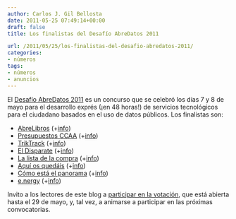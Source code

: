 ```yaml
---
author: Carlos J. Gil Bellosta
date: 2011-05-25 07:49:14+00:00
draft: false
title: Los finalistas del Desafío AbreDatos 2011

url: /2011/05/25/los-finalistas-del-desafio-abredatos-2011/
categories:
- números
tags:
- números
- anuncios
---
```


El [Desafío AbreDatos 2011](http://www.abredatos.es/) es un concurso que se celebró los días 7 y 8 de mayo para el desarrollo exprés (¡en 48 horas!) de servicios tecnológicos para el ciudadano basados en el uso de datos públicos. Los finalistas son:



* [AbreLibros](http://abrelibros.tecnilogica.com) (+[info](http://live.abredatos.es/teams/7))
* [Presupuestos CCAA](http://ccaa.heroku.com/) (+[info](http://live.abredatos.es/teams/10))
* [TrikTrack](http://triktrack.com) (+[info](http://live.abredatos.es/teams/27))
* [El Disparate](http://eldisparate.de/) (+[info](http://live.abredatos.es/teams/34))
* [La lista de la compra](http://lalistadelacompra.almeriaaumentada.es) (+[info](http://live.abredatos.es/teams/38))
* [Aquí os quedáis](http://www.aquiosquedais.com) (+[info](http://live.abredatos.es/teams/59))
* [Cómo está el panorama](http://www.comoestaelpanorama.com) (+[info](http://live.abredatos.es/teams/62))
* [e.nergy](http://e.nergy.es) (+[info](http://live.abredatos.es/teams/78))


Invito a los lectores de este blog a [participar en la votación](http://live.abredatos.es/vote), que está abierta hasta el 29 de mayo, y, tal vez, a animarse a participar en las próximas convocatorias.
